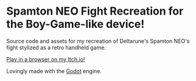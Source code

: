 # Spamton NEO Fight Recreation for the Boy-Game-like device!

Source code and assets for my recreation of Deltarune's Spamton NEO's fight stylized as a retro handheld game.

[Play in a browser on my Itch.io!](https://cherrysodapop.itch.io/)

Lovingly made with the [Godot](https://godotengine.org/) engine.
